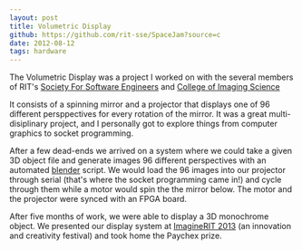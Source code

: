 ```yaml
---
layout: post
title: Volumetric Display
github: https://github.com/rit-sse/SpaceJam?source=c
date: 2012-08-12
tags: hardware
---
```


The Volumetric Display was a project I worked on with the several members
of RIT's <a href="https://sse.rit.edu/">Society For Software Engineers</a>
and <a href="http://cias.rit.edu">College of Imaging Science</a>

It consists of a spinning mirror and a projector that displays one of 
96 different persppectives for every rotation of the mirror. It was a great 
multi-disiplinary project, and I personally got to explore things from computer
graphics to socket programming.

After a few dead-ends we arrived on a system where we could take a given 3D
object file and generate images 96 different perspectives with an automated 
<a href="http://en.wikipedia.org/wiki/Blender_(software)">blender</a> script. We would load the 96 images into our projector
through serial (that's where the socket programming came in!)
and cycle through them while a motor would spin the the mirror below.  The 
motor and the projector were synced with an FPGA board.

After five months of work, we were able to display a 3D monochrome object. We 
presented our display system at <a href="http://www.rit.edu/imagine">
ImagineRIT 2013</a> (an innovation and creativity festival) and took home
the Paychex prize.
